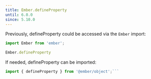 ```yaml
---
title: Ember.defineProperty
until: 6.0.0
since: 5.10.0
---
```



Previously, defineProperty could be accessed via the `Ember` import:
```js
import Ember from 'ember';

Ember.defineProperty

```

 If needed, defineProperty can be imported:
```js
import { defineProperty } from '@ember/object';```
